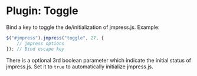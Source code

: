 # Plugin: Toggle

Bind a key to toggle the de/initialization of jmpress.js. Example:

``` javascript
$("#jmpress").jmpress("toggle", 27, {
	// jmpress options
}); // Bind escape key
```

There is a optional 3rd boolean parameter which indicate the initial status of jmpress.js.
Set it to `true` to automatically initialize jmpress.js.
